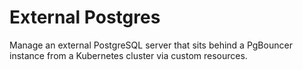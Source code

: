 # External Postgres

Manage an external PostgreSQL server that sits behind a PgBouncer instance from a Kubernetes cluster via custom resources.
